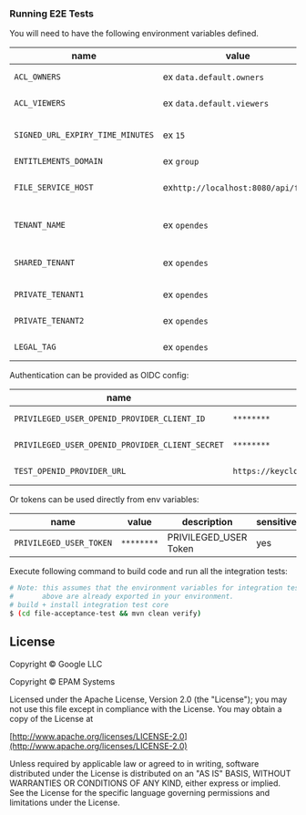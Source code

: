 ### Running E2E Tests

You will need to have the following environment variables defined.

| name                             | value                              | description                   | sensitive? | source | required |
|----------------------------------|------------------------------------|-------------------------------|------------|--------|----------|
| `ACL_OWNERS`                     | ex `data.default.owners`           | ACL Owner privilege           | no         | -      | no       |
| `ACL_VIEWERS`                    | ex `data.default.viewers`          | ACL Viewer privilege          | no         | -      | no       |
| `SIGNED_URL_EXPIRY_TIME_MINUTES` | ex `15`                            | Time to wait for file expiry  | no         | -      | no       |
| `ENTITLEMENTS_DOMAIN`            | ex `group`                         | Group ID                      | no         | -      | yes      |
| `FILE_SERVICE_HOST`              | ex`http://localhost:8080/api/file` | Endpoint of File service host | no         | -      | yes      |
| `TENANT_NAME`                    | ex `opendes`                       | OSDU tenant used for testing  | no         | -      | yes      |
| `SHARED_TENANT`                  | ex `opendes`                       | Shared Tenant name            | no         | -      | yes      |
| `PRIVATE_TENANT1`                | ex `opendes`                       | Private Tenant                | no         | -      | yes      |
| `PRIVATE_TENANT2`                | ex `opendes`                       | Private Tenant 2              | no         | -      | yes      |
| `LEGAL_TAG`                      | ex `opendes`                       | Legal Tag name                | no         | -      | yes      |

Authentication can be provided as OIDC config:

| name                                            | value                                   | description                   | sensitive? | source |
|-------------------------------------------------|-----------------------------------------|-------------------------------|------------|--------|
| `PRIVILEGED_USER_OPENID_PROVIDER_CLIENT_ID`     | `********`                              | PRIVILEGED_USER Client Id     | yes        | -      |
| `PRIVILEGED_USER_OPENID_PROVIDER_CLIENT_SECRET` | `********`                              | PRIVILEGED_USER Client secret | yes        | -      |
| `TEST_OPENID_PROVIDER_URL`                      | `https://keycloak.com/auth/realms/osdu` | OpenID provider url           | yes        | -      |

Or tokens can be used directly from env variables:

| name                    | value      | description           | sensitive? | source |
|-------------------------|------------|-----------------------|------------|--------|
| `PRIVILEGED_USER_TOKEN` | `********` | PRIVILEGED_USER Token | yes        | -      |


Execute following command to build code and run all the integration tests:

 ```bash
 # Note: this assumes that the environment variables for integration tests as outlined
 #       above are already exported in your environment.
 # build + install integration test core
 $ (cd file-acceptance-test && mvn clean verify)
 ```

## License

Copyright © Google LLC

Copyright © EPAM Systems

Licensed under the Apache License, Version 2.0 (the "License");
you may not use this file except in compliance with the License.
You may obtain a copy of the License at

[http://www.apache.org/licenses/LICENSE-2.0](http://www.apache.org/licenses/LICENSE-2.0)

Unless required by applicable law or agreed to in writing, software
distributed under the License is distributed on an "AS IS" BASIS,
WITHOUT WARRANTIES OR CONDITIONS OF ANY KIND, either express or implied.
See the License for the specific language governing permissions and
limitations under the License.
